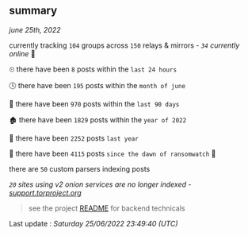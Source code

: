 
## summary
_june 25th, 2022_

currently tracking `104` groups across `150` relays & mirrors - _`34` currently online_ 📡

⏲ there have been `8` posts within the `last 24 hours`

🕓 there have been `195` posts within the `month of june`

📅 there have been `970` posts within the `last 90 days`

🏚 there have been `1829` posts within the `year of 2022`

🚀 there have been `2252` posts `last year`

🦕 there have been `4115` posts `since the dawn of ransomwatch` 🐣

there are `50` custom parsers indexing posts

_`20` sites using v2 onion services are no longer indexed - [support.torproject.org](https://support.torproject.org/onionservices/v2-deprecation/)_

> see the project [README](https://github.com/jmousqueton/ransomwatch#readme) for backend technicals



Last update : _Saturday 25/06/2022 23:49:40 (UTC)_

